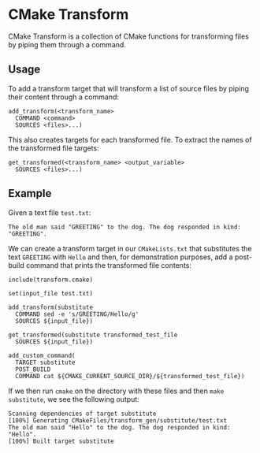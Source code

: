 # CMake Transform

CMake Transform is a collection of CMake functions for transforming files by piping them through a command.

## Usage

To add a transform target that will transform a list of source files by piping their content through a command:

    add_transform(<transform_name>
      COMMAND <command>
      SOURCES <files>...)

This also creates targets for each transformed file. To extract the names of the transformed file targets:

    get_transformed(<transform_name> <output_variable>
      SOURCES <files>...)

## Example

Given a text file `test.txt`:

    The old man said "GREETING" to the dog. The dog responded in kind: "GREETING". 

We can create a transform target in our `CMakeLists.txt` that substitutes the text `GREETING` with `Hello` and then, for demonstration purposes, add a post-build command that prints the transformed file contents:

    include(transform.cmake)

    set(input_file test.txt)

    add_transform(substitute
      COMMAND sed -e 's/GREETING/Hello/g'
      SOURCES ${input_file})

    get_transformed(substitute transformed_test_file
      SOURCES ${input_file})
    
    add_custom_command(
      TARGET substitute
      POST_BUILD
      COMMAND cat ${CMAKE_CURRENT_SOURCE_DIR}/${transformed_test_file}) 

If we then run `cmake` on the directory with these files and then `make substitute`, we see the following output:

    Scanning dependencies of target substitute
    [100%] Generating CMakeFiles/transform_gen/substitute/test.txt
    The old man said "Hello" to the dog. The dog responded in kind: "Hello".
    [100%] Built target substitute
